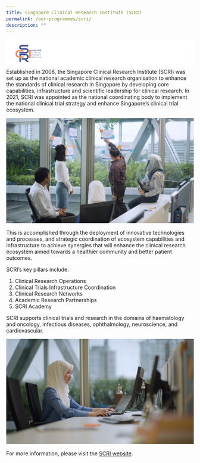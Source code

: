 ```yaml
---
title: Singapore Clinical Research Institute (SCRI)
permalink: /our-programmes/scri/
description: ""
---
```

![](/images/Logos/BU%20Banners_SCRI.png)
Established in 2008, the Singapore Clinical Research Institute (SCRI) was set up as the national academic clinical research organisation to enhance the standards of clinical research in Singapore by developing core capabilities, infrastructure and scientific leadership for clinical research. In 2021, SCRI was appointed as the national coordinating body to implement the national clinical trial strategy and enhance Singapore’s clinical trial ecosystem.

![](/images/Corporate%20photos/10%20-%20SCRI%203.png)

This is accomplished through the deployment of innovative technologies and processes, and strategic coordination of ecosystem capabilities and infrastructure to achieve synergies that will enhance the clinical research ecosystem aimed towards a healthier community and better patient outcomes.

SCRI’s key pillars include:

1.   Clinical Research Operations
2.   Clinical Trials Infrastructure Coordination
3.   Clinical Research Networks
4.   Academic Research Partnerships
5.   SCRI Academy

SCRI supports clinical trials and research in the domains of haematology and oncology, infectious diseases, ophthalmology, neuroscience, and cardiovascular.

![](/images/Corporate%20photos/08%20-%20SCRI%201.png)

For more information, please visit the [SCRI website](https://www.scri.edu.sg).